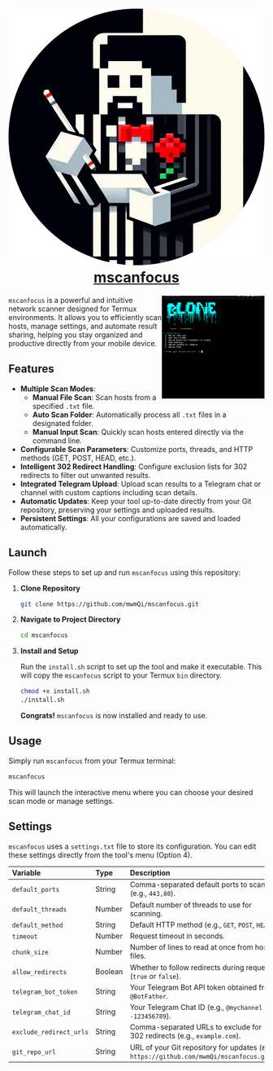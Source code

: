 <h1 align="center">
  <a href="https://t.me/mscanfocus">
    <div align="center">
      <img src="./assets/logo.png" alt="mscanfocus Logo">
    </div>
    <span>
      mscanfocus
    </span>
  </a>
</h1>

<img align="right" width="40%" src="./assets/header.png" alt="mscanfocus Header">

`mscanfocus` is a powerful and intuitive network scanner designed for Termux environments. It allows you to efficiently scan hosts, manage settings, and automate result sharing, helping you stay organized and productive directly from your mobile device.

## Features

- **Multiple Scan Modes**:
  - **Manual File Scan**: Scan hosts from a specified `.txt` file.
  - **Auto Scan Folder**: Automatically process all `.txt` files in a designated folder.
  - **Manual Input Scan**: Quickly scan hosts entered directly via the command line.
- **Configurable Scan Parameters**: Customize ports, threads, and HTTP methods (GET, POST, HEAD, etc.).
- **Intelligent 302 Redirect Handling**: Configure exclusion lists for 302 redirects to filter out unwanted results.
- **Integrated Telegram Upload**: Upload scan results to a Telegram chat or channel with custom captions including scan details.
- **Automatic Updates**: Keep your tool up-to-date directly from your Git repository, preserving your settings and uploaded results.
- **Persistent Settings**: All your configurations are saved and loaded automatically.

## Launch

Follow these steps to set up and run `mscanfocus` using this repository:

1.  **Clone Repository**

    ```bash
    git clone https://github.com/mwmQi/mscanfocus.git
    ```

2.  **Navigate to Project Directory**

    ```bash
    cd mscanfocus
    ```

3.  **Install and Setup**

    Run the `install.sh` script to set up the tool and make it executable. This will copy the `mscanfocus` script to your Termux `bin` directory.

    ```bash
    chmod +x install.sh
    ./install.sh
    ```

    **Congrats!** `mscanfocus` is now installed and ready to use.

## Usage

Simply run `mscanfocus` from your Termux terminal:

```bash
mscanfocus
```

This will launch the interactive menu where you can choose your desired scan mode or manage settings.

## Settings

`mscanfocus` uses a `settings.txt` file to store its configuration. You can edit these settings directly from the tool's menu (Option 4).

| Variable              | Type    | Description                                                              |
| :-------------------- | :------ | :----------------------------------------------------------------------- |
| `default_ports`       | String  | Comma-separated default ports to scan (e.g., `443,80`).                  |
| `default_threads`     | Number  | Default number of threads to use for scanning.                           |
| `default_method`      | String  | Default HTTP method (e.g., `GET`, `POST`, `HEAD`).                       |
| `timeout`             | Number  | Request timeout in seconds.                                              |
| `chunk_size`          | Number  | Number of lines to read at once from host files.                         |
| `allow_redirects`     | Boolean | Whether to follow redirects during requests (`true` or `false`).         |
| `telegram_bot_token`  | String  | Your Telegram Bot API token obtained from `@BotFather`.                  |
| `telegram_chat_id`    | String  | Your Telegram Chat ID (e.g., `@mychannel` or `-123456789`).              |
| `exclude_redirect_urls` | String  | Comma-separated URLs to exclude for 302 redirects (e.g., `example.com`). |
| `git_repo_url`        | String  | URL of your Git repository for updates (e.g., `https://github.com/mwmQi/mscanfocus.git`). |